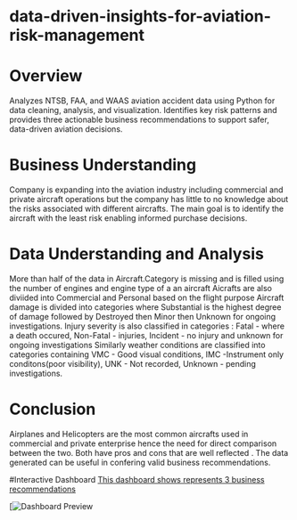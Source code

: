 # data-driven-insights-for-aviation-risk-management

# Overview
Analyzes NTSB, FAA, and WAAS aviation accident data using Python for data cleaning, analysis, and visualization. Identifies key risk patterns and provides three actionable business recommendations to support safer, data-driven aviation decisions.

# Business Understanding
Company is expanding into the aviation industry including commercial and private aircraft operations but the company has little to no knowledge about the risks associated with different aircrafts. The main goal is to identify the aircraft with the least risk enabling informed purchase decisions.

# Data Understanding and Analysis
More than half of the data in Aircraft.Category is missing and is filled using the number of engines and engine type of a an aircraft
Aicrafts are also diviided into Commercial and Personal based on the flight purpose
Aircraft damage is divided into categories where Substantial is the highest degree of damage followed by Destroyed then Minor then Unknown for ongoing investigations.
Injury severity is also classified in categories : Fatal - where a death occured, Non-Fatal -  injuries, Incident - no injury and unknown for ongoing investigations
Similarly weather conditions are classified into categories containing VMC - Good visual conditions, IMC -Instrument only conditons(poor visibility), UNK - Not recorded, Unknown - pending investigations.

# Conclusion
Airplanes and Helicopters are the most common aircrafts used in commercial and private enterprise hence the need for direct comparison between the two. Both have pros and cons that are well reflected . The data generated can be useful in confering valid business recommendations.

#Interactive Dashboard
[This dashboard shows represents 3 business recommendations](https://public.tableau.com/views/phase1projecttableau_17619219005770/Dashboard1?:language=en-US&publish=yes&:sid=&:redirect=auth&:display_count=n&:origin=viz_share_link)

[![Dashboard Preview](https://public.tableau.com/views/phase1projecttableau_17619219005770/Dashboard1?:language=en-US&publish=yes&:sid=&:redirect=auth&:display_count=n&:origin=viz_share_link)
